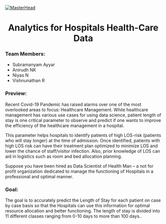 [![MasterHead](https://www.healthcareitnews.com/sites/hitn/files/TEKsystems-Blog-Image-1200x672.jpg)]()
<h1 align="center">Analytics for Hospitals Health-Care Data</h1>
<h3 align="left">Team Members:</h3>
<ul>
<li>Subramanyam Ayyar</li>
<li>Anirudh NK</li>
<li>Niyas N</li>
<li>Vishnunathan R</li>
</ul>
<h3 align="left">Preview:</h3>
<p align="left">
<p>Recent Covid-19 Pandemic has raised alarms over one of the most overlooked areas to focus: Healthcare Management. While healthcare management has various use cases for using data science, patient length of stay is one critical parameter to observe and predict if one wants to improve the efficiency of the healthcare management in a hospital.


This parameter helps hospitals to identify patients of high LOS-risk (patients who will stay longer) at the time of admission. Once identified, patients with high LOS risk can have their treatment plan optimized to minimize LOS and lower the chance of staff/visitor infection. Also, prior knowledge of LOS can aid in logistics such as room and bed allocation planning.


Suppose you have been hired as Data Scientist of Health Man – a not for profit organization dedicated to manage the functioning of Hospitals in a professional and optimal manner.</p>

<h3 align="left">Goal:</h3>
<p align="left">

<p>The goal is to accurately predict the Length of Stay for each patient on case by case basis so that the Hospitals can use this information for optimal resource allocation and better functioning. The length of stay is divided into 11 different classes ranging from 0-10 days to more than 100 days..</p>
